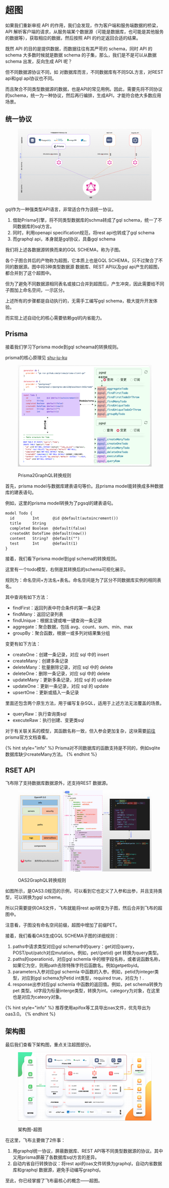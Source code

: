 # 超图

如果我们重新审视 API 的作用，我们会发现，作为客户端和服务端数据的桥梁，API 解析客户端的请求，从服务端某个数据源（可能是数据库，也可能是其他服务的数据等），获取相应的数据，然后按照 API 的约定返回合适的结果。

既然 API 的目的是提供数据，而数据往往有其严苛的 schema，同时 API 的 schema 大多数时候就是数据 schema 的子集，那么，我们是不是可以从数据 schema 出发，反向生成 API 呢？

但不同数据源协议不同，如 对数据库而言，不同数据库有不同SQL方言，对REST api和gql api协议也不同。

而且聚合不同类型数据源的数据，也是API的常见用例。因此，需要先将不同协议的schema，统一为一种协议，然后再行编排，生成API，才能符合绝大多数应用场景。

## 统一协议

<figure><img src="../.gitbook/assets/image (3) (1) (1) (1).png" alt=""><figcaption></figcaption></figure>

gql作为一种强类型API语言，非常适合作为该统一协议。

1. 借助Prisma引擎，将不同类型数据库的schma转成了gql schema，统一了不同数据库的sql方言。
2. 同时，利用openapi specification规范，将rest api也转成了gql schema
3. 而graphql api，本身就是gql协议，具备gql schema

我们将上述各数据源转换而来的GQL SCHEMA，称为子图。

各个子图合并后的产物称为超图，它本质上也是GQL SCHEMA，只不过聚合了不同的数据源。图中将3种类型数据源 数据库、REST API以及gql api产生的超图，都合并到了这个超图中。

但为了避免不同数据源相同表名或接口合并到超图后，产生冲突，因此需要给不同子图加上命名空间，一示区分。

上述所有的步骤都是自动执行的，无需手工编写gql schema，极大提升开发体验。

而实现上述自动化的核心需要依赖gql的内省能力。

## Prisma

接着我们学习下prisma mode到gql scheama的转换规则。

prisma的核心原理见 [shu-ju-ku](../ji-chu-ke-shi-hua-kai-fa/shu-ju-yuan/shu-ju-ku/ "mention")

<figure><img src="../.gitbook/assets/image (5) (1).png" alt=""><figcaption><p>Prisma2GraphQL转换规则</p></figcaption></figure>

首先，prisma model与数据库建表语句等价。且prisma model能转换成多种数据库的建表语句。

例如，这里的prisma model转换为了pgsql的建表语句。

```prisma
model Todo {
  id        Int      @id @default(autoincrement())
  title     String
  completed Boolean  @default(false)
  createdAt DateTime @default(now())
  content   String?  @default("")
  test      Int      @default(1)
}
```

接着，我们看下prisma model到gql schema的转换规则。

这里有一个todo模型，右侧是其转换后的schema可视化展示。

规则为：命名空间+方法名+表名。命名空间是为了区分不同数据库实例的相同表名。

其中查询有如下方法：

* findFirst：返回列表中符合条件的第一条记录
* findMany：返回记录列表
* findUnique：根据主键或唯一键查询一条记录
* aggregate：聚合数据，包括 avg、count、sum、min、max
* groupBy：聚合函数，根据一或多列对结果集分组

变更有如下方法：

* createOne：创建一条记录，对应 sql 中的 insert
* createMany：创建多条记录
* deleteMany：批量删除记录，对应 sql 中的 delete
* deleteOne：删除一条记录，对应 sql 中的 delete
* updateMany：更新多条记录，对应 sql 的 update
* updateOne：更新一条记录，对应 sql 的 update
* upsertOne：更新或插入一条记录

里面还包含两个原生方法，用于编写复杂SQL，适用于上述方法无法覆盖的场景。

* queryRaw：执行查询类sql
* executeRaw：执行创建、变更类sql

对于有关联关系的模型，其函数名称一致，但入参会更加复杂，这块需要[前往](https://www.prisma.io/docs/reference/api-reference/prisma-client-reference#findunique)prisma官方文档查看。

{% hint style="info" %}
Prisma对不同数据库的函数支持是不同的，例如sqlite数据库缺少createMany方法。
{% endhint %}

## RSET API

飞布除了支持数据库数据源外，还支持REST 数据源。

<figure><img src="../.gitbook/assets/image (6) (1).png" alt=""><figcaption><p>OAS2GraphQL转换规则</p></figcaption></figure>

如图所示，是OAS3.0规范的示例，可以看到它也定义了入参和出参，并且支持类型，可以转换为gql scheme。

所以只需要提供OAS文件，飞布就能将rest api转变为子图，然后合并到飞布的超图中。

注意看，子图没有命名空间前缀，超图中增加了前缀PET。

接着，我们看看OAS生成GQL SCHEMA子图的详细规则：

1. paths中请求类型对应gql schema中的query：get对应query，POST/put/patch对应mutation。例如，pet/{petid} get 转换为query类型。
2. paths的operationid，对应gql schemla 中的根字段名称，或者说函数名称，如果它为空，则用path去除特殊字符后函数名。例如getpetbyid。
3. parameters入参对应gql schemla 中函数的入参。例如，petid为integer类型，对应到gql schema为Petid int类型，required true，对应为！.
4. response出参对应gql schemla 中函数的返回值。例如，pet  schema转换为pet 类型。id字段为标量interge类型，转换为int。category为对象，在这里也是对应为cateory对象。

{% hint style="info" %}
推荐使用apifox等工具导出oas文件，优先导出为oas3.0。
{% endhint %}

## 架构图

最后我们查看下架构图，重点关注超图部分。

<figure><img src="../.gitbook/assets/image (7) (1).png" alt=""><figcaption><p>架构图-超图</p></figcaption></figure>

在这里，飞布主要做了2件事：

1. 用graphql统一协议，屏蔽数据库、REST API等不同类型数据源的协议。其中又用prisma屏蔽了各数据库sql方言的差异。
2. 自动内省自行转换协议：将rest api的oas文件转换为graphql，自动内省数据库和graphql 数据源，避免手动编写graphql。

至此，你已经掌握了飞布最核心的概念——超图。
